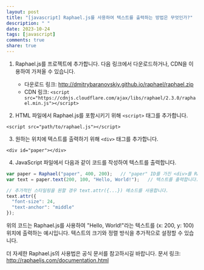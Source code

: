 ```yaml
---
layout: post
title: "[javascript] Raphael.js를 사용하여 텍스트를 출력하는 방법은 무엇인가?"
description: " "
date: 2023-10-24
tags: [javascript]
comments: true
share: true
---
```


1. Raphael.js를 프로젝트에 추가합니다. 다음 링크에서 다운로드하거나, CDN을 이용하여 가져올 수 있습니다.
   - 다운로드 링크: http://dmitrybaranovskiy.github.io/raphael/raphael.zip
   - CDN 링크: `<script src="https://cdnjs.cloudflare.com/ajax/libs/raphael/2.3.0/raphael.min.js"></script>`

2. HTML 파일에서 Raphael.js를 포함시키기 위해 `<script>` 태그를 추가합니다.

```
<script src="path/to/raphael.js"></script>
```

3. 원하는 위치에 텍스트를 출력하기 위해 `<div>` 태그를 추가합니다.

```
<div id="paper"></div>
```

4. JavaScript 파일에서 다음과 같이 코드를 작성하여 텍스트를 출력합니다.

```javascript
var paper = Raphael("paper", 400, 200);   // "paper" ID를 가진 <div>를 Raphael.js에 연결합니다.
var text = paper.text(200, 100, "Hello, World!");   // 텍스트를 출력합니다. 위치는 (x: 200, y: 100)입니다.

// 추가적인 스타일링을 원할 경우 text.attr({...}) 메소드를 사용합니다.
text.attr({
  "font-size": 24,
  "text-anchor": "middle"
});
```

위의 코드는 Raphael.js를 사용하여 "Hello, World!"라는 텍스트를 (x: 200, y: 100) 위치에 출력하는 예시입니다. 텍스트의 크기와 정렬 방식을 추가적으로 설정할 수 있습니다.

더 자세한 Raphael.js의 사용법은 공식 문서를 참고하시길 바랍니다. 문서 링크: http://raphaeljs.com/documentation.html